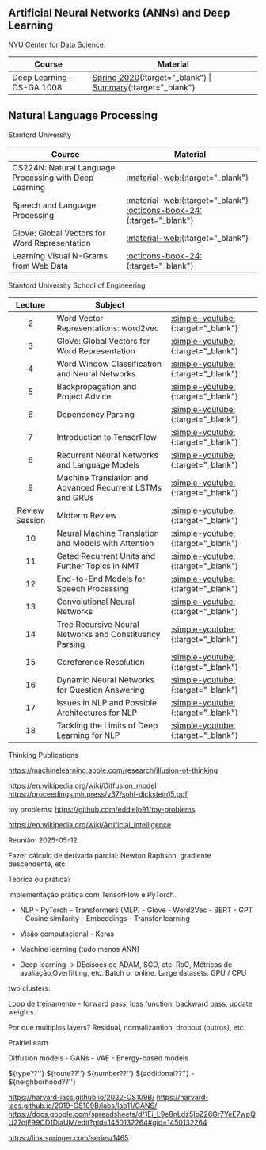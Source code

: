 

## Artificial Neural Networks (ANNs) and Deep Learning

NYU Center for Data Science:

| Course | Material |
|---|---|
| Deep Learning - DS-GA 1008 | [Spring 2020](https://atcold.github.io/NYU-DLSP20/){:target="_blank"} \| [Summary](https://atcold.github.io/didactics.html){:target="_blank"} | 


## Natural Language Processing

Stanford University

| Course | Material |
|---|---|
| CS224N: Natural Language Processing with Deep Learning | [:material-web:](https://web.stanford.edu/class/cs224n/){:target="_blank"} |
| Speech and Language Processing | [:material-web:](https://web.stanford.edu/~jurafsky/slp3/ed3book_Jan25.pdf){:target="_blank"} [:octicons-book-24:](https://web.stanford.edu/~jurafsky/slp3/){:target="_blank"} |
| GloVe: Global Vectors for Word Representation | [:material-web:](https://nlp.stanford.edu/projects/glove/){:target="_blank"} |
| Learning Visual N-Grams from Web Data | [:octicons-book-24:](https://arxiv.org/pdf/1612.09161){:target="_blank"} |

Stanford University School of Engineering

| Lecture | Subject | |
|:-:|---|:--| 
| 2 | Word Vector Representations: word2vec | [:simple-youtube:](https://www.youtube.com/watch?v=ERibwqs9p38){:target="_blank"} |
| 3 | GloVe: Global Vectors for Word Representation | [:simple-youtube:](https://www.youtube.com/watch?v=ASn7ExxLZws){:target="_blank"} |
| 4 | Word Window Classification and Neural Networks | [:simple-youtube:](https://www.youtube.com/watch?v=uc2_iwVqrRI){:target="_blank"} |
| 5 | Backpropagation and Project Advice | [:simple-youtube:](https://www.youtube.com/watch?v=isPiE-DBagM){:target="_blank"} |
| 6 | Dependency Parsing | [:simple-youtube:](https://www.youtube.com/watch?v=PVShkZgXznc){:target="_blank"} |
| 7 | Introduction to TensorFlow | [:simple-youtube:](https://www.youtube.com/watch?v=PicxU81owCs){:target="_blank"} |
| 8 | Recurrent Neural Networks and Language Models | [:simple-youtube:](https://www.youtube.com/watch?v=Keqep_PKrY8){:target="_blank"} |
| 9 | Machine Translation and Advanced Recurrent LSTMs and GRUs | [:simple-youtube:](https://www.youtube.com/watch?v=QuELiw8tbx8){:target="_blank"} |
| Review Session | Midterm Review | [:simple-youtube:](https://www.youtube.com/watch?v=2DYxT4OMAmw){:target="_blank"} |
| 10 | Neural Machine Translation and Models with Attention | [:simple-youtube:](https://www.youtube.com/watch?v=IxQtK2SjWWM){:target="_blank"} |
| 11 | Gated Recurrent Units and Further Topics in NMT | [:simple-youtube:](https://www.youtube.com/watch?v=6_MO12fPC-0){:target="_blank"} |
| 12 | End-to-End Models for Speech Processing | [:simple-youtube:](https://www.youtube.com/watch?v=3MjIkWxXigM){:target="_blank"} |
| 13 | Convolutional Neural Networks | [:simple-youtube:](https://www.youtube.com/watch?v=Lg6MZw_OOLI){:target="_blank"} |
| 14 | Tree Recursive Neural Networks and Constituency Parsing | [:simple-youtube:](https://www.youtube.com/watch?v=RfwgqPkWZ1w){:target="_blank"} |
| 15 | Coreference Resolution | [:simple-youtube:](https://www.youtube.com/watch?v=rpwEWLaueRk){:target="_blank"} |
| 16 | Dynamic Neural Networks for Question Answering | [:simple-youtube:](https://www.youtube.com/watch?v=T3octNTE7Is){:target="_blank"} |
| 17 | Issues in NLP and Possible Architectures for NLP | [:simple-youtube:](https://www.youtube.com/watch?v=B4v545V3Dq0){:target="_blank"} |
| 18 | Tackling the Limits of Deep Learning for NLP | [:simple-youtube:](https://www.youtube.com/watch?v=JYwNmSe4HqE){:target="_blank"} |

Thinking Publications

https://machinelearning.apple.com/research/illusion-of-thinking

https://en.wikipedia.org/wiki/Diffusion_model
https://proceedings.mlr.press/v37/sohl-dickstein15.pdf


toy problems:
https://github.com/eddielo91/toy-problems


https://en.wikipedia.org/wiki/Artificial_intelligence

Reunião: 2025-05-12

Fazer cálculo de derivada parcial: Newton Raphson, gradiente descendente, etc.

Teorica ou prática?

Implementação prática com TensorFlow e PyTorch.


- NLP - PyTorch - Transformers (MLP) - Glove - Word2Vec - BERT - GPT - Cosine similarity - Embeddings - Transfer learning
- Visão computacional - Keras
- Machine learning (tudo menos ANN)

- Deep learning -> DEcisoes de ADAM, SGD, etc. RoC, Métricas de avaliação,Overfitting, etc. Batch or online. Large datasets. GPU / CPU

two clusters: 

Loop de treinamento - forward pass, loss function, backward pass, update weights. 

Por que multiplos layers? Residual, normalizantion, dropout (outros), etc.

PrairieLearn

Diffusion models - GANs - VAE - Energy-based models


${type??''} ${route??''} ${number??''}  ${additional??''} - ${neighborhood??''}


https://harvard-iacs.github.io/2022-CS109B/
https://harvard-iacs.github.io/2019-CS109B/labs/lab11/GANS/
https://docs.google.com/spreadsheets/d/1Ei_L9e8nLdz5IbZ26Gr7YeE7wpQU27qjE99CD1DiaUM/edit?gid=1450132264#gid=1450132264




https://link.springer.com/series/1465